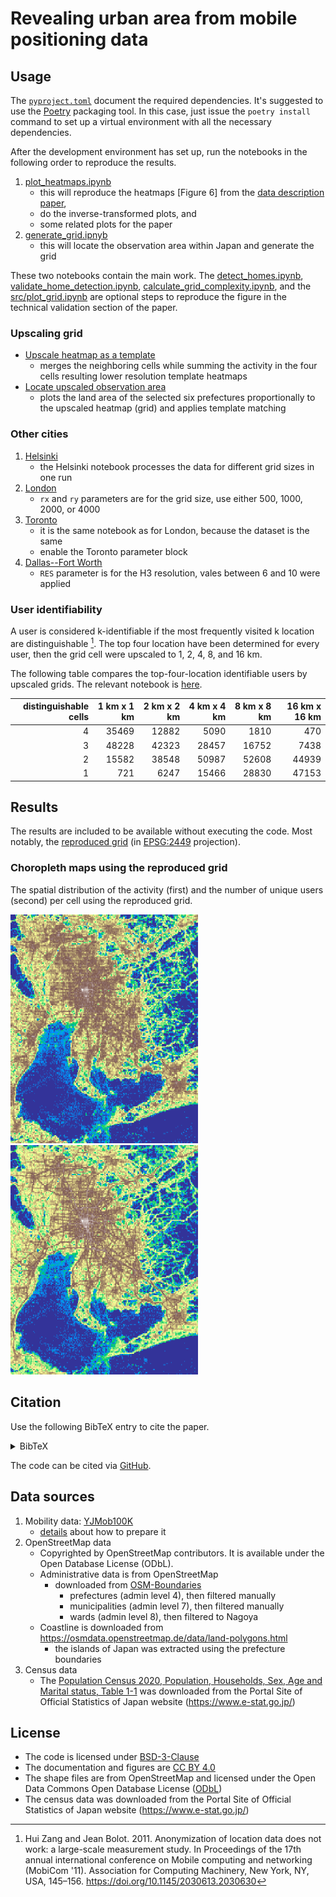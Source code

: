 # Revealing urban area from mobile positioning data

## Usage

The [`pyproject.toml`](pyproject.toml) document the required dependencies. It's suggested to use the [Poetry](https://python-poetry.org/) packaging tool. In this case, just issue the `poetry install` command to set up a virtual environment with all the necessary dependencies.

After the development environment has set up, run the notebooks in the following order to reproduce the results.

1. [plot_heatmaps.ipynb](src/plot_heatmaps.ipynb)
    - this will reproduce the heatmaps [Figure 6] from the [data description paper](https://arxiv.org/abs/2307.03401),
    - do the inverse-transformed plots, and
    - some related plots for the paper
2. [generate_grid.ipnyb](src/generate_grid.ipynb)
   - this will locate the observation area within Japan and generate the grid

These two notebooks contain the main work. The [detect_homes.ipynb](src/detect_homes.ipynb), [validate_home_detection.ipynb](src/validate_home_detection.ipynb), [calculate_grid_complexity.ipynb](src/calculate_grid_complexity.ipynb), and the [src/plot_grid.ipynb](src/plot_grid.ipynb) are optional steps to reproduce the figure in the technical validation section of the paper.

### Upscaling grid

- [Upscale heatmap as a template](scale_grid.ipynb)
    - merges the neighboring cells while summing the activity in the four cells resulting lower resolution template heatmaps
- [Locate upscaled observation area](locate_rescaled_observation_area.ipynb)
    - plots the land area of the selected six prefectures proportionally to the upscaled heatmap (grid) and applies template matching

### Other cities

1. [Helsinki](src/helsinki.ipynb)
    - the Helsinki notebook processes the data for different grid sizes in one run
2. [London](src/london.ipynb)
    - `rx` and `ry` parameters are for the grid size, use either 500, 1000, 2000, or 4000
3. [Toronto](src/london.ipynb)
    - it is the same notebook as for London, because the dataset is the same
    - enable the Toronto parameter block
4. [Dallas--Fort Worth](src/dallas.ipynb)
    - `RES` parameter is for the H3 resolution, vales between 6 and 10 were applied

### User identifiability

A user is considered k-identifiable if the most frequently visited k location are distinguishable [^zang2011anonymization].
The top four location have been determined for every user, then the grid cell were upscaled to 1, 2, 4, 8, and 16 km.

The following table compares the top-four-location identifiable users by upscaled grids.
The relevant notebook is [here](src/top_cell_identifiability.ipynb).

|   distinguishable cells |   1 km x 1 km |   2 km x 2 km |   4 km x 4 km |   8 km x 8 km |   16 km x 16 km |
|------------------------:|--------------:|--------------:|--------------:|--------------:|----------------:|
|                       4 |         35469 |         12882 |          5090 |          1810 |             470 |
|                       3 |         48228 |         42323 |         28457 |         16752 |            7438 |
|                       2 |         15582 |         38548 |         50987 |         52608 |           44939 |
|                       1 |           721 |          6247 |         15466 |         28830 |           47153 |

[^zang2011anonymization]: Hui Zang and Jean Bolot. 2011. Anonymization of location data does not work: a large-scale measurement study. In Proceedings of the 17th annual international conference on Mobile computing and networking (MobiCom '11). Association for Computing Machinery, New York, NY, USA, 145–156. https://doi.org/10.1145/2030613.2030630

## Results

The results are included to be available without executing the code.
Most notably, the [reproduced grid](output/grid_bl_2449.geojson) (in [EPSG:2449](https://spatialreference.org/ref/epsg/2449/) projection).

### Choropleth maps using the reproduced grid

The spatial distribution of the activity (first) and the number of unique users (second) per cell using the reproduced grid.

<img src="figures/activity_terrain_2449.png" alt="spatial distribution of activity" title="spatial distribution of activity" width="300">
<img src="figures/user_count_terrain_2449.png" alt="spatial distribution of unique users" title="spatial distribution of unique users" width="300">

## Citation

Use the following BibTeX entry to cite the paper.

<details>
  <summary>BibTeX</summary>
  <pre>
@article{pinter2024revealing,
  title={Revealing urban area from mobile positioning data},
  author={Pint{\'e}r, Gerg{\H{o}}},
  journal={Scientific Reports},
  volume={14},
  number={1},
  pages={30948},
  year={2024},
  publisher={Nature Publishing Group UK London}
}
  </pre>
</details>

The code can be cited via [GitHub](https://github.com/pintergreg/reverse-engineering-YJMob100K-grid).

## Data sources

1. Mobility data: [YJMob100K](https://zenodo.org/records/10836269)
    - [details](data/yjmob100k/README.md) about how to prepare it
2. OpenStreetMap data
    - Copyrighted by OpenStreetMap contributors. It is available under the Open Database License (ODbL).
    - Administrative data is from OpenStreetMap
        - downloaded from [OSM-Boundaries](https://osm-boundaries.com/)
            - prefectures (admin level 4), then filtered manually
            - municipalities (admin level 7), then filtered manually
            - wards (admin level 8), then filtered to Nagoya
    - Coastline is downloaded from https://osmdata.openstreetmap.de/data/land-polygons.html
        - the islands of Japan was extracted using the prefecture boundaries
4. Census data
    - The [Population Census 2020, Population, Households, Sex, Age and Marital status, Table 1-1](https://www.e-stat.go.jp/en/stat-search/files?page=1&layout=datalist&toukei=00200521&tstat=000001136464&cycle=0&year=20200&month=24101210&tclass1=000001136466) was downloaded from the
     Portal Site of Official Statistics of Japan website (https://www.e-stat.go.jp/)

## License

- The code is licensed under [BSD-3-Clause](LICENSE)
- The documentation and figures are [CC BY 4.0](https://creativecommons.org/licenses/by/4.0/)
- The shape files are from OpenStreetMap and licensed under the Open Data Commons Open Database License ([ODbL](https://opendatacommons.org/licenses/odbl/1-0/))
- The census data was downloaded from the Portal Site of Official Statistics of Japan website (https://www.e-stat.go.jp/)
